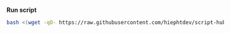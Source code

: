 **Run script**

```bash
bash <(wget -qO- https://raw.githubusercontent.com/hiephtdev/script-hub/main/install_squid.sh)
```
